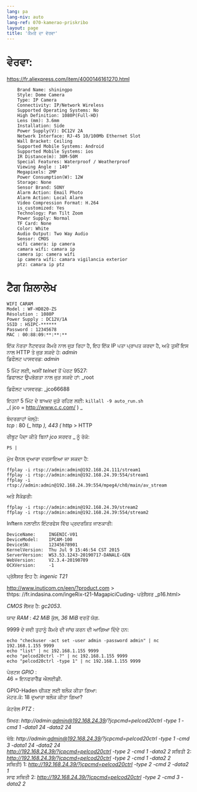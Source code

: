```yaml
---
lang: pa
lang-niv: auto
lang-ref: 070-kamerao-priskribo
layout: page
title: 'ਕੈਮਰੇ ਦਾ ਵੇਰਵਾ'
---
```




# ਵੇਰਵਾ:
<https://fr.aliexpress.com/item/4000146161270.html>  
```
    Brand Name: shiningpo
    Style: Dome Camera
    Type: IP Camera
    Connectivity: IP/Network Wireless
    Supported Operating Systems: No
    High Definition: 1080P(Full-HD)
    Lens (mm): 3.6mm
    Installation: Side
    Power Supply(V): DC12V 2A
    Network Interface: RJ-45 10/100Mb Ethernet Slot
    Wall Bracket: Ceiling
    Supported Mobile Systems: Android
    Supported Mobile Systems: ios
    IR Distance(m): 30M-50M
    Special Features: Waterproof / Weatherproof
    Viewing Angle : 140°
    Megapixels: 2MP
    Power Consumption(W): 12W
    Storage: None
    Sensor Brand: SONY
    Alarm Action: Email Photo
    Alarm Action: Local Alarm
    Video Compression Format: H.264
    is_customized: Yes
    Technology: Pan Tilt Zoom
    Power Supply: Normal
    TF Card: None
    Color: White
    Audio Output: Two Way Audio
    Sensor: CMOS
    wifi camera: ip camera
    camara wifi: camara ip
    camera ip: camera wifi
    ip camera wifi: camara vigilancia exterior
    ptz: camara ip ptz
```

# ਟੈਗ ਸ਼ਿਲਾਲੇਖ
```
WIFI CARAM
Model : WF-HD820-ZS
Résolution : 1080P
Power Supply : DC12V/1A
SSID : HSIPC-******
Password : 12345678
MAC : 00:88:09:**:**:**
```

ਇੱਕ ਨੋਰਤਾ ਨੈਟਵਰਕ ਕੈਮਰੇ ਨਾਲ ਜੁੜ ਰਿਹਾ ਹੈ, ਇਹ ਇੱਕ IP ਪਤਾ ਪ੍ਰਾਪਤ ਕਰਦਾ ਹੈ, ਅਤੇ ਤੁਸੀਂ ਇਸ ਨਾਲ HTTP ਤੇ ਜੁੜ ਸਕਦੇ ਹੋ:   _admin_    
 ਡਿਫੌਲਟ ਪਾਸਵਰਡ:   _admin_  

5 ਮਿੰਟ ਲਈ, ਅਸੀਂ   _telnet_   ਤੋਂ ਪੋਰਟ 9527:    
 ਡਿਫਾਲਟ ਉਪਭੋਗਤਾ ਨਾਲ ਜੁੜ ਸਕਦੇ ਹਾਂ:   _root  
  
  
ਡਿਫੌਲਟ ਪਾਸਵਰਡ:   _jco66688  
  
  
ਇਹਨਾਂ 5 ਮਿੰਟ ਦੇ ਬਾਅਦ ਜੁੜੇ ਰਹਿਣ ਲਈ:   `killall -9 auto_run.sh`      
  _(  jco = http://www.c.c.com/   )    _



ਬੰਦਰਗਾਹਾਂ ਖੋਲ੍ਹੋ:    
   _tcp_ : 80  (_  http  _), 443  (_  http > HTTP       


ਰੀਬੂਟ ਪੈਦਾ ਕੀਤੇ ਬਿਨਾਂ   _jco_  ਸਰਵਰ  _   ਨੂੰ ਰੋਕੋ:    
```
PS | 
```

ਮੁੱਖ ਚੈਨਲ ਦੁਆਰਾ ਦਰਸਾਇਆ ਜਾ ਸਕਦਾ ਹੈ:    
```
ffplay -i rtsp://admin:admin@192.168.24.111/stream1
ffplay -i rtsp://admin:admin@192.168.24.39:554/stream1
ffplay -i rtsp://admin:admin@192.168.24.39:554/mpeg4/ch0/main/av_stream
```

ਅਤੇ ਸੈਕੰਡਰੀ:    
```
ffplay -i rtsp://admin:admin@192.168.24.39/stream2
ffplay -i rtsp://admin:admin@192.168.24.39:554/stream2
```

Inftern ਨਲਾਈਨ ਇੰਟਰਫੇਸ ਵਿੱਚ ਪ੍ਰਦਰਸ਼ਿਤ ਜਾਣਕਾਰੀ:    
```
DeviceName:     INGENIC-V01
DeviceModel:    IPCAM-100
DeviceSN:       12345678901
KernelVersion:  Thu Jul 9 15:46:54 CST 2015
ServerVersion:  WS3.53.1243-20190717-DANALE-GEN
WebVersion:     V2.3.4-20190709
OCXVersion:     -1
```

ਪ੍ਰੋਸੈਸਰ ਇਹ ਹੈ:   _ingenic T21_  
 
 http://www.inuticom.cn/een/?product.com >    
 thtps: //fr.indasina.com/ingeRix-t21-MagapiciCuding- ਪਰੋਸੈਸਰ _p16.html>     


  _CMOS_   ਸੈਂਸਰ ਹੈ:   _gc2053_. 

ਯਾਦ   _RAM_ :   _42 MiB_   ਕੁੱਲ,   _36 MiB_   ਵਰਤੋਂ ਯੋਗ.    

9999 ਦੇ ਜਵੀ ਤੁਹਾਨੂੰ ਕੈਮਰੇ ਦੀ ਜਾਂਚ ਕਰਨ ਦੀ ਆਗਿਆ ਦਿੰਦੇ ਹਨ:    
```
echo "checkuser -act set -user admin -password admin" | nc 192.168.1.155 9999  
echo "list" | nc 192.168.1.155 9999  
echo "pelcod20ctrl -?" | nc 192.168.1.155 9999  
echo "pelcod20ctrl -type 1" | nc 192.168.1.155 9999  
```

ਪੋਰਟਸ   _GPIO_ :    
 46 = ਇਨਫਰਾਰੈੱਡ ਐਲਈਡੀ.  

GPIO-Haden ਚੀਕਣ ਲਈ ਬਲੌਕ ਕੀਤਾ ਗਿਆ:  
ਮੋਟਰ.ਕੋ: 18 ਦੁਆਰਾ ਬਲੌਕ ਕੀਤਾ ਗਿਆ?   

ਕੰਟਰੋਲ   _PTZ_ :    

ਸਿਖਰ:   _http://admin:admin@192.168.24.39/?jcpcmd=pelcod20ctrl -type 1 -cmd 1 -data1 24 -data2 24_    
 
 ਖੱਬੇ:   _http://admin:admin@192.168.24.39/?jcpcmd=pelcod20ctrl -type 1 -cmd 3 -data1 24 -data2 24_    
   _http://192.168.24.39/?jcpcmd=pelcod20ctrl -type 2 -cmd 1 -data2 2_    ਸਥਿਤੀ 2:   _http://192.168.24.39/?jcpcmd=pelcod20ctrl -type 2 -cmd 1 -data2 2_    
 ਸਥਿਤੀ) 1:   _http://192.168.24.39/?jcpcmd=pelcod20ctrl -type 2 -cmd 2 -data2 1_    
 ਸਾਫ ਸਥਿਤੀ 2:   _http://192.168.24.39/?jcpcmd=pelcod20ctrl -type 2 -cmd 3 -data2 2_    

